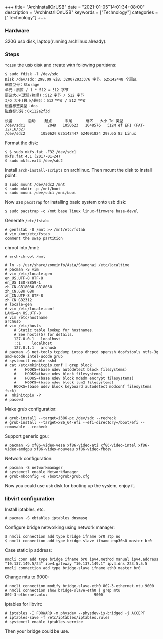 +++
title= "ArchInstallOnUSB"
date = "2021-01-05T14:01:34+08:00"
description = "ArchInstallOnUSB"
keywords = ["Technology"]
categories = ["Technology"]
+++
### Hardware
320G usb disk, laptop(running archlinux already).   
### Steps
`fdisk` the usb disk and create with following partitions:    

```
$ sudo fdisk -l /dev/sdc
Disk /dev/sdc：298.09 GiB，320072933376 字节，625142448 个扇区
磁盘型号：Storage         
单元：扇区 / 1 * 512 = 512 字节
扇区大小(逻辑/物理)：512 字节 / 512 字节
I/O 大小(最小/最佳)：512 字节 / 512 字节
磁盘标签类型：dos
磁盘标识符：0x112a2f3d

设备       启动    起点      末尾      扇区   大小 Id 类型
/dev/sdc1          2048   1050623   1048576   512M ef EFI (FAT-12/16/32)
/dev/sdc2       1050624 625142447 624091824 297.6G 83 Linux

```
Format the disk:    

```
$ $ sudo mkfs.fat -F32 /dev/sdc1
mkfs.fat 4.1 (2017-01-24)
$ sudo mkfs.ext4 /dev/sdc2
```
Install `arch-install-scripts` on archlinux. Then mount the disk to install point:   

```
$ sudo mount /dev/sdc2 /mnt
$ sudo mkdir -p /mnt/boot
$ sudo mount /dev/sdc1 /mnt/boot
```
Now use `pacstrap` for installing basic system onto usb disk:   

```
$ sudo pacstrap -c /mnt base linux linux-firmware base-devel
```
Generate `/etc/fstab`:    

```
# genfstab -U /mnt >> /mnt/etc/fstab
# vim /mnt/etc/fstab
comment the swap partition
```
chroot into /mnt:    

```
# arch-chroot /mnt
``` 

```
# ln -s /usr/share/zoneinfo/Asia/Shanghai /etc/localtime
# pacman -S vim
# vim /etc/locale.gen
en_US.UTF-8 UTF-8  
en_US ISO-8859-1  
zh_CN.GB18030 GB18030  
zh_CN.GBK GBK  
zh_CN.UTF-8 UTF-8  
zh_CN GB2312 
# locale-gen
# vim /etc/locale.conf
LANG=en_US.UTF-8
# vim /etc/hostname
archusb
# vim /etc/hosts 
    # Static table lookup for hostnames.
    # See hosts(5) for details.
    127.0.0.1	localhost
    ::1		localhost
    127.0.1.1	archusb
# pacman -S net-tools tcpdump iotop dhcpcd openssh dosfstools ntfs-3g amd-ucode intel-ucode grub
# systemctl enable sshd
# cat /etc/mkinitcpio.conf | grep block
    #    HOOKS=(base udev autodetect block filesystems)
    #    HOOKS=(base udev block filesystems)
    #    HOOKS=(base udev block mdadm encrypt filesystems)
    #    HOOKS=(base udev block lvm2 filesystems)
    HOOKS=(base udev block keyboard autodetect modconf filesystems fsck)
#  mkinitcpio -P
# passwd
```
Make grub configuration:    

```
# grub-install --target=i386-pc /dev/sdc --recheck
# grub-install --target=x86_64-efi --efi-directory=/boot/efi --removable --recheck
```
Support generic gpu:    

```
# pacman -S xf86-video-vesa xf86-video-ati xf86-video-intel xf86-video-amdgpu xf86-video-nouveau xf86-video-fbdev
```
Network configuration:    

```
# pacman -S networkmanager
# systemctl enable NetworkManager
# grub-mkconfig -o /boot/grub/grub.cfg

```
Now you could use usb disk for booting up the system, enjoy it.  

### libvirt configuration
Install iptables, etc.    

```
# pacman -S ebtables iptables dnsmasq
```
Configure bridge networking using network manager:     

```
$ nmcli connection add type bridge ifname br0 stp no
$ nmcli connection add type bridge-slave ifname enp30s0 master br0
```
Case static ip address:    

```
nmcli conn add type bridge ifname br0 ipv4.method manual ipv4.address "10.137.149.5/24" ipv4.gateway "10.137.149.1" ipv4.dns 223.5.5.5 
nmcli connection add type bridge-slave ifname eth0 master br0
```
Change mtu to 9000:    

```
# nmcli connection modify bridge-slave-eth0 802-3-ethernet.mtu 9000
# nmcli connection show bridge-slave-eth0 | grep mtu
802-3-ethernet.mtu:                     9000

```

iptables for libvirt:    

```
# iptables -I FORWARD -m physdev --physdev-is-bridged -j ACCEPT
# iptables-save -f /etc/iptables/iptables.rules
# systemctl enable iptables.service
```
Then your bridge could be use. 

